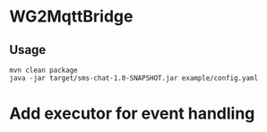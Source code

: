 # WG2MqttBridge

## Usage
```shell
mvn clean package
java -jar target/sms-chat-1.0-SNAPSHOT.jar example/config.yaml
```

# Add executor for event handling
